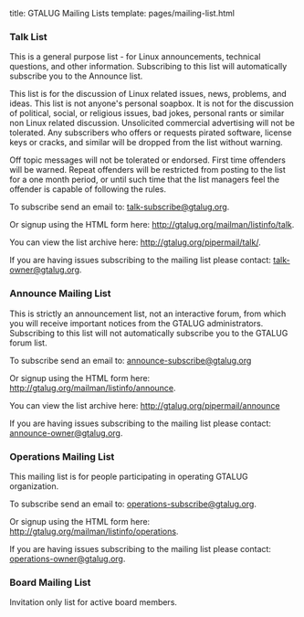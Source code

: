 title: GTALUG Mailing Lists
template: pages/mailing-list.html

### Talk List

This is a general purpose list - for Linux announcements, technical questions, and other information. Subscribing to this list will automatically subscribe you to the Announce list.

This list is for the discussion of Linux related issues, news, problems, and ideas. This list is not anyone's personal soapbox. It is not for the discussion of political, social, or religious issues, bad jokes, personal rants or similar non Linux related discussion. Unsolicited commercial advertising will not be tolerated. Any subscribers who offers or requests pirated software, license keys or cracks, and similar will be dropped from the list without warning.

Off topic messages will not be tolerated or endorsed. First time offenders will be warned. Repeat offenders will be restricted from posting to the list for a one month period, or until such time that the list managers feel the offender is capable of following the rules.

To subscribe send an email to: <talk-subscribe@gtalug.org>.

Or signup using the HTML form here: <http://gtalug.org/mailman/listinfo/talk>.

You can view the list archive here: <http://gtalug.org/pipermail/talk/>. 

If you are having issues subscribing to the mailing list please contact: <talk-owner@gtalug.org>.

### Announce Mailing List

This is strictly an announcement list, not an interactive forum, from which you will receive important notices from the GTALUG administrators. Subscribing to this list will not automatically subscribe you to the GTALUG forum list.

To subscribe send an email to: <announce-subscribe@gtalug.org>

Or signup using the HTML form here: <http://gtalug.org/mailman/listinfo/announce>.

You can view the list archive here: <http://gtalug.org/pipermail/announce>

If you are having issues subscribing to the mailing list please contact: <announce-owner@gtalug.org>.

### Operations Mailing List

This mailing list is for people participating in operating GTALUG organization.

To subscribe send an email to: <operations-subscribe@gtalug.org>.

Or signup using the HTML form here: <http://gtalug.org/mailman/listinfo/operations>.

If you are having issues subscribing to the mailing list please contact: <operations-owner@gtalug.org>.

### Board Mailing List

Invitation only list for active board members.
